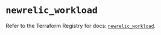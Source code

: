 # `newrelic_workload`

Refer to the Terraform Registry for docs: [`newrelic_workload`](https://registry.terraform.io/providers/newrelic/newrelic/3.45.0/docs/resources/workload).

